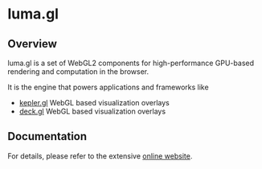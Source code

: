 # luma.gl


## Overview

luma.gl is a set of WebGL2 components for high-performance GPU-based rendering and computation in the browser.

It is the engine that powers applications and frameworks like

* [kepler.gl](https://github.com/uber/deck.gl) WebGL based visualization overlays
* [deck.gl](https://github.com/uber/deck.gl) WebGL based visualization overlays


## Documentation

For details, please refer to the extensive [online website](https://uber.github.io/luma.gl).
